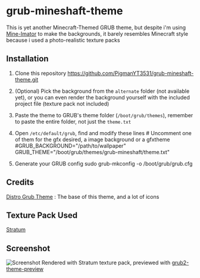 # grub-mineshaft-theme

This is yet another Minecraft-Themed GRUB theme, but despite i'm using [Mine-Imator](https://www.mineimator.com/) to make the backgrounds, it barely resembles Minecraft style because i used a photo-realistic texture packs

## Installation

1. Clone this repository
        https://github.com/PigmanYT3531/grub-mineshaft-theme.git
2. (Optional) Pick the background from the `alternate` folder (not available yet), or you can even render the background yourself with the included project file (texture pack not included)
3. Paste the theme to GRUB's theme folder (`/boot/grub/themes`), remember to paste the entire folder, not just the `theme.txt`
4. Open `/etc/default/grub`, find and modify these lines
        # Uncomment one of them for the gfx desired, a image background or a gfxtheme
        #GRUB_BACKGROUND="/path/to/wallpaper"
        GRUB_THEME="/boot/grub/themes/grub-mineshaft/theme.txt"

5. Generate your GRUB config
        sudo grub-mkconfig -o /boot/grub/grub.cfg

## Credits

[Distro Grub Theme](https://github.com/AdisonCavani/distro-grub-themes) : The base of this theme, and a lot of icons

## Texture Pack Used

[Stratum](https://continuum.graphics/stratum-resourcepack)

## Screenshot

![Screenshot](https://github.com/PigmanYT3531/grub-mineshaft-theme/assets/87263998/dfac2835-22d0-4ee9-8abf-7975abecf9ce)
Rendered with Stratum texture pack, previewed with [grub2-theme-preview](https://github.com/hartwork/grub2-theme-preview)
